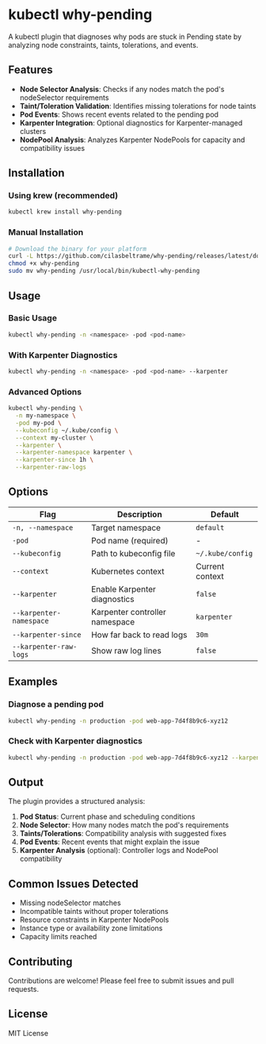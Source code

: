 # kubectl why-pending

A kubectl plugin that diagnoses why pods are stuck in Pending state by analyzing node constraints, taints, tolerations, and events.

## Features

- **Node Selector Analysis**: Checks if any nodes match the pod's nodeSelector requirements
- **Taint/Toleration Validation**: Identifies missing tolerations for node taints
- **Pod Events**: Shows recent events related to the pending pod
- **Karpenter Integration**: Optional diagnostics for Karpenter-managed clusters
- **NodePool Analysis**: Analyzes Karpenter NodePools for capacity and compatibility issues

## Installation

### Using krew (recommended)

```bash
kubectl krew install why-pending
```

### Manual Installation

```bash
# Download the binary for your platform
curl -L https://github.com/cilasbeltrame/why-pending/releases/latest/download/why-pending-$(uname -s)-$(uname -m) -o why-pending
chmod +x why-pending
sudo mv why-pending /usr/local/bin/kubectl-why-pending
```

## Usage

### Basic Usage

```bash
kubectl why-pending -n <namespace> -pod <pod-name>
```

### With Karpenter Diagnostics

```bash
kubectl why-pending -n <namespace> -pod <pod-name> --karpenter
```

### Advanced Options

```bash
kubectl why-pending \
  -n my-namespace \
  -pod my-pod \
  --kubeconfig ~/.kube/config \
  --context my-cluster \
  --karpenter \
  --karpenter-namespace karpenter \
  --karpenter-since 1h \
  --karpenter-raw-logs
```

## Options

| Flag | Description | Default |
|------|-------------|---------|
| `-n, --namespace` | Target namespace | `default` |
| `-pod` | Pod name (required) | - |
| `--kubeconfig` | Path to kubeconfig file | `~/.kube/config` |
| `--context` | Kubernetes context | Current context |
| `--karpenter` | Enable Karpenter diagnostics | `false` |
| `--karpenter-namespace` | Karpenter controller namespace | `karpenter` |
| `--karpenter-since` | How far back to read logs | `30m` |
| `--karpenter-raw-logs` | Show raw log lines | `false` |

## Examples

### Diagnose a pending pod

```bash
kubectl why-pending -n production -pod web-app-7d4f8b9c6-xyz12
```

### Check with Karpenter diagnostics

```bash
kubectl why-pending -n production -pod web-app-7d4f8b9c6-xyz12 --karpenter
```

## Output

The plugin provides a structured analysis:

1. **Pod Status**: Current phase and scheduling conditions
2. **Node Selector**: How many nodes match the pod's requirements
3. **Taints/Tolerations**: Compatibility analysis with suggested fixes
4. **Pod Events**: Recent events that might explain the issue
5. **Karpenter Analysis** (optional): Controller logs and NodePool compatibility

## Common Issues Detected

- Missing nodeSelector matches
- Incompatible taints without proper tolerations
- Resource constraints in Karpenter NodePools
- Instance type or availability zone limitations
- Capacity limits reached

## Contributing

Contributions are welcome! Please feel free to submit issues and pull requests.

## License

MIT License
